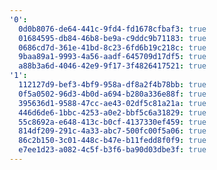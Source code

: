 ```yaml
---
'0':
  0d0b8076-de64-441c-9fd4-fd1678cfbaf3: true
  01684595-db84-46b8-be9a-c9ddc9b71183: true
  0686cd7d-361e-41bd-8c23-6fd6b19c218c: true
  9baa89a1-9993-4a56-aadf-645709d17df5: true
  a88b3a6d-4046-42e9-9f17-3f4826417521: true
'1':
  112127d9-bef3-4bf9-958a-df8a2f4b78bb: true
  0f5a0502-96d3-4b0d-a694-b280a336e88f: true
  395636d1-9588-47cc-ae43-02df5c81a21a: true
  446d6de6-1bbc-4253-a0e2-bbf5c6a31829: true
  55c8692a-e648-413c-b0cf-4137330ef459: true
  814df209-291c-4a33-abc7-500fc00f5a06: true
  86c2b150-3c01-448c-b47e-b11fedd8f0f9: true
  e7ee1d23-a082-4c5f-b3f6-ba90d03dbe3f: true
---
```

